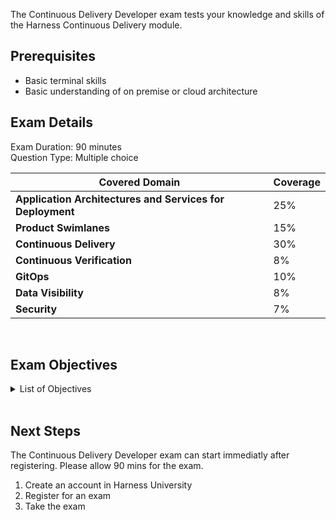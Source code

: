 The Continuous Delivery Developer exam tests your knowledge and skills of the Harness Continuous Delivery module.  

## Prerequisites

- Basic terminal skills
- Basic understanding of on premise or cloud architecture

## Exam Details

Exam Duration: 90 minutes <br/>
Question Type: Multiple choice

| Covered Domain                                | Coverage         |
| ----------------------------------- | --------------- |
| **Application Architectures and Services for Deployment** | 25% |
| **Product Swimlanes** | 15% |
| **Continuous Delivery**   | 30% |
| **Continuous Verification**  | 8% |
| **GitOps**  | 10% |
| **Data Visibility**  | 8% |
| **Security**  | 7%|

<br />

## Exam Objectives

<details>
<summary>List of Objectives</summary>

The following is a detailed list of exam objectives:

| #     | Objectives                                                                                |
| ----- | ----------------------------------------------------------------------------------------- |
| **1** | **Application Architectures and Services for Deploymente**|
| 1.1   | Define a deployment and what makes it continuous       |                                 
|1.2 |Explain application architectures|
|1.3 |Identify artifacts and manifests needed for a deployment|
|1.4 |Describe Kubernetes manifests (flat file, helm, etc.)|
|1.5 |Describe the services needed for an application|
|1.6 |Configure overrides for service variables (secrets, non-secrets)|
|1.7 |Describe artifact sources|
|1.8 |Configure artifact sources|
|1.9 |Configure service tagging|
|1.10 |Describe manifest overrides|
|1.11 |Configure manifest overrides|
|1.12 |Identify basic deployments (add examples for each app architecture type)|
|1.13 |Identify rolling deployments|
|1.14 |Identify canary deployments|
|1.15 |Identify blue/green deployments|
|**2**| **Swimlanes**|
|2.1| For a Kubernetes deployment, specify environments needed for my application or service - types (Prod, Non-prod)|
|2.2| For a Kubernetes deployment, configure environments needed for my application or service|
|2.3| For a Kubernetes deployment, describe infrastructure definitions for an environment|
|2.4| For a Kubernetes deployment, configure infrastructure definitions for an environment|
|2.5| For a Kubernetes deployment, configure overrides for an environment|
|2.6| Describe tagging, labeling, and identifiers (what is it used for, different types - resource identification, Business Intelligence, infra assignments, examples - Kubernetes, AWS|
|2.7| Configure rolling deployments for each application type (monolith, serverless, container-based)|
|2.8| Configure canary deployments for each application type (monolith, serverless, container-based)|
|2.9|Configure blue/green deployments for each application type (monolith, serverless, container-based)|
|**3**| **Continuous Delivery**|
|3.1| Automate deployments in your environment|
|3.2 |Identify pre-deployment steps per environment|
|3.2.1 |Create a git trigger|
|3.2.2|Create a webhook|
|3.2.3 |Create a manual trigger|
|3.2.4| Create a CI outcome trigger (artifact)|
|3.3 |Describe Policy as Code|
|3.4 |Configure Policy as Code|
|3.5 |Describe ticketing and documentation|
|3.6 |Describe the fetching process (artifacts, manifests, environment-specific requirements, configuration management)|
|3.7 |Configure fetching (artifacts, manifests, environment-specific requirements, config mgmt)|
|3.8 |Describe an approval process for my deployment|
|3.9| Set up an approval process for my deployment|
|3.10| Define failure strategies|
|3.11 |Configure failure strategies|
|3.12 |Configure Barriers|
|3.13 |Describe Conditional Execution|
|3.14 |Configure Conditional Execution|
|3.15 |Describe Step Library - Shell Script/run step|
|**4**| **Continuous Verification**|
|4.1 |Identify deployment verification types|
|4.2 |Describe verification through deployment logs|
|4.3| Identify deployment health checks|
|4.4 |Monitor server health during a deployment|
|4.5 |Monitor execution checks during a deployment|
|**5**| GitOps|
|5.1 |Explain the principles of GitOps|
|5.2 |Describe common use cases for using GitOps|
|5.3| Describe the benefits of using GitOps|
|5.4| Install the GitOps agent|
|5.5 |Connect your Kubernetes cluster and application repository to Harness to start deployments|
|5.6 |Set up an application in Harness using GitOps|
|**6**| **Data Visibility**|
|6.1| Describe dashboards|
|6.2 |Configure notifications and alerts|
|6.3 |Configure tagging and labeling (governance, reporting)|
|6.4 |Configure tagging and labeling (governance, reporting)|
|**7**| Security|
|7.1 |Describe two-factor authentication (2FA)|
|7.2 |Describe RBAC (Role-Based Access Control) - Built-in Roles|

</details>

<br />

## Next Steps

The Continuous Delivery Developer exam can start immediatly after registering. Please allow 90 mins for the exam.

1. Create an account in Harness University
2. Register for an exam 
3. Take the exam
